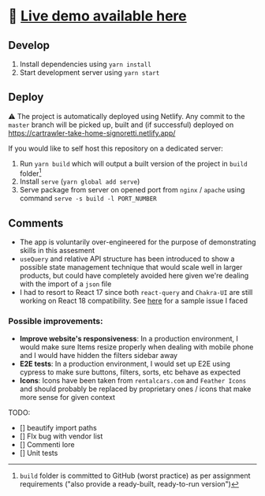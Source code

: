 # 🔗 [Live demo available here](https://cartrawler-take-home-signoretti.netlify.app/)

## Develop

1. Install dependencies using `yarn install`
2. Start development server using `yarn start`

## Deploy

⚠️ The project is automatically deployed using Netlify. Any commit to the `master` branch will be picked up, built and (if successful) deployed on https://cartrawler-take-home-signoretti.netlify.app/

If you would like to self host this repository on a dedicated server:

1. Run `yarn build` which will output a built version of the project in `build` folder[^1]
2. Install `serve` (`yarn global add serve`)
3. Serve package from server on opened port from `nginx` / `apache` using command `serve -s build -l PORT_NUMBER`

[^1]: `build` folder is committed to GitHub (worst practice) as per assignment requirements ("also provide a ready-built, ready-to-run version")

## Comments

- The app is voluntarily over-engineered for the purpose of demonstrating skills in this assesment
- `useQuery` and relative API structure has been introduced to show a possible state management technique that would scale well in larger products, but could have completely avoided here given we're dealing with the import of a `json` file
- I had to resort to React 17 since both `react-query` and `Chakra-UI` are still working on React 18 compatibility. See [here](https://github.com/tannerlinsley/react-query/issues/3476) for a sample issue I faced

### Possible improvements:

- **Improve website's responsiveness**: In a production environment, I would make sure Items resize properly when dealing with mobile phone and I would have hidden the filters sidebar away
- **E2E tests**: In a production environment, I would set up E2E using cypress to make sure buttons, filters, sorts, etc behave as expected
- **Icons**: Icons have been taken from `rentalcars.com` and `Feather Icons` and should probably be replaced by proprietary ones / icons that make more sense for given context

TODO:

- [] beautify import paths
- [] FIx bug with vendor list
- [] Commenti lore
- [] Unit tests
